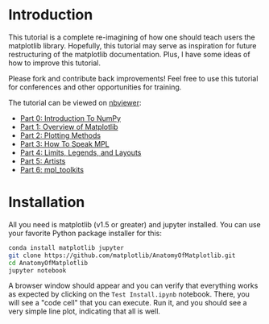 # Introduction
This tutorial is a complete re-imagining of how one should teach users
the matplotlib library. Hopefully, this tutorial may serve as inspiration
for future restructuring of the matplotlib documentation. Plus, I have some
ideas of how to improve this tutorial.

Please fork and contribute back improvements! Feel free to use this tutorial
for conferences and other opportunities for training.

The tutorial can be viewed on [nbviewer](http://nbviewer.jupyter.org):
* [Part 0: Introduction To NumPy](http://nbviewer.jupyter.org/github/matplotlib/AnatomyOfMatplotlib/blob/master/AnatomyOfMatplotlib-Part0-Intro2NumPy.ipynb)
* [Part 1: Overview of Matplotlib](http://nbviewer.jupyter.org/github/matplotlib/AnatomyOfMatplotlib/blob/master/AnatomyOfMatplotlib-Part1-Figures_Subplots_and_layouts.ipynb)
* [Part 2: Plotting Methods](http://nbviewer.jupyter.org/github/matplotlib/AnatomyOfMatplotlib/blob/master/AnatomyOfMatplotlib-Part2-Plotting_Methods_Overview.ipynb)
* [Part 3: How To Speak MPL](http://nbviewer.jupyter.org/github/matplotlib/AnatomyOfMatplotlib/blob/master/AnatomyOfMatplotlib-Part3-HowToSpeakMPL.ipynb)
* [Part 4: Limits, Legends, and Layouts](http://nbviewer.jupyter.org/github/matplotlib/AnatomyOfMatplotlib/blob/master/AnatomyOfMatplotlib-Part4-Limits_Legends_and_Layouts.ipynb)
* [Part 5: Artists](http://nbviewer.jupyter.org/github/matplotlib/AnatomyOfMatplotlib/blob/master/AnatomyOfMatplotlib-Part5-Artists.ipynb)
* [Part 6: mpl_toolkits](http://nbviewer.jupyter.org/github/matplotlib/AnatomyOfMatplotlib/blob/master/AnatomyOfMatplotlib-Part6-mpl_toolkits.ipynb)

# Installation
All you need is matplotlib (v1.5 or greater) and jupyter installed.
You can use your favorite Python package installer for this:

```bash
conda install matplotlib jupyter
git clone https://github.com/matplotlib/AnatomyOfMatplotlib.git
cd AnatomyOfMatplotlib
jupyter notebook
```
A browser window should appear and you can verify that everything works as expected by clicking on the `Test Install.ipynb` notebook. There, you will see a "code cell" that you can execute. Run it, and you should see a very simple line plot, indicating that all is well.

